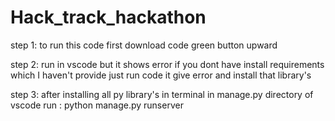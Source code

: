 # Hack_track_hackathon
step 1:
to run this code first download code green button upward

step 2:
run in vscode but it shows error if you dont have install requirements which I haven't provide just run code it give error and install that library's 

step 3:
after installing all py library's in terminal in manage.py directory of vscode run : python manage.py runserver

